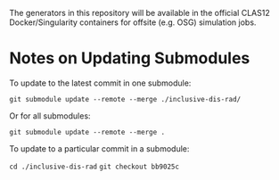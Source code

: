 The generators in this repository will be available in the official CLAS12 Docker/Singularity containers for offsite (e.g. OSG) simulation jobs.

# Notes on Updating Submodules

To update to the latest commit in one submodule:

`git submodule update --remote --merge ./inclusive-dis-rad/`

Or for all submodules:

`git submodule update --remote --merge .`

To update to a particular commit in a submodule:

`cd ./inclusive-dis-rad`
`git checkout bb9025c`

